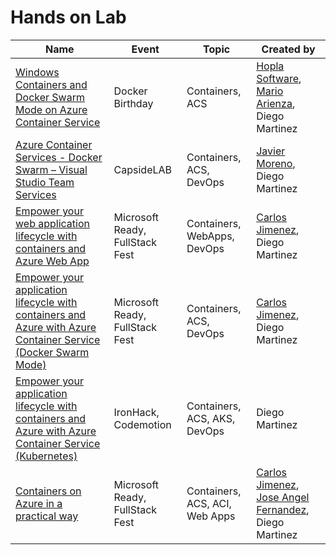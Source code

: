 # Hands on Lab

|Name|Event|Topic|Created by|
|---|---|---|---|
|[Windows Containers and Docker Swarm Mode on Azure Container Service](https://github.com/esmsdn/Workshops/tree/master/DockerBirthday)|Docker Birthday|Containers, ACS|[Hopla Software](https://github.com/hopla-training), [Mario Arienza](https://github.com/cowbotic), Diego Martinez| 
|[Azure Container Services - Docker Swarm – Visual Studio Team Services](https://github.com/esmsdn/Workshops/tree/master/ACSSwarmVSTS)|CapsideLAB|Containers, ACS, DevOps|[Javier Moreno](https://github.com/ciberado), Diego Martinez|
|[Empower your web application lifecycle with containers and Azure Web App](Empower%20your%20web%20application%20lifecycle%20with%20containers%20and%20Azure%20Web%20App.md)|Microsoft Ready, FullStack Fest|Containers, WebApps, DevOps|[Carlos Jimenez](https://github.com/cjaliaga), Diego Martinez|
|[Empower your application lifecycle with containers and Azure with Azure Container Service (Docker Swarm Mode)](Empower%20your%20application%20lifecycle%20with%20containers%20and%20Azure%20with%20Azure%20Container%20Service%20(Docker%20Swarm).md)|Microsoft Ready, FullStack Fest|Containers, ACS, DevOps|[Carlos Jimenez](https://github.com/cjaliaga), Diego Martinez|
|[Empower your application lifecycle with containers and Azure with Azure Container Service (Kubernetes)](Empower%20your%20application%20lifecycle%20with%20containers%20and%20Azure%20with%20Azure%20Container%20Service%20(Kubernetes).md)|IronHack, Codemotion|Containers, ACS, AKS, DevOps|Diego Martinez|
|[Containers on Azure in a practical way](Containers%20on%20Azure%20in%20a%20practical%20way.md)|Microsoft Ready, FullStack Fest|Containers, ACS, ACI, Web Apps|[Carlos Jimenez](https://github.com/cjaliaga), [Jose Angel Fernandez](https://github.com/jangelfdez), Diego Martinez|
